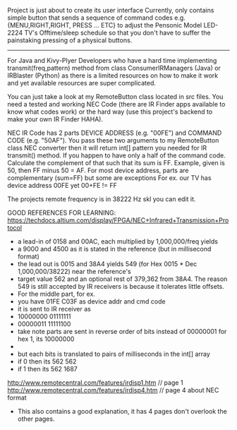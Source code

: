 Project is just about to create its user interface
Currently, only contains simple button that sends a sequence of 
command codes e.g. {MENU,RIGHT,RIGHT, PRESS ... ETC} to adjust 
the Pensonic Model LED-2224 TV's Offtime/sleep schedule so that you don't 
have to suffer the painstaking pressing of a physical buttons.


----------------------------------------------------------------
For Java and Kivy-Plyer Developers who have a hard time implementing 
transmit(freq,pattern) method from class ConsumerIRManagers (Java) 
or IRBlaster (Python) as there is a limited resources on how to make 
it work and yet available resources are super complicated.

You can just take a look at my RemoteButton class located in src files.
You need a tested and working NEC Code (there are IR Finder apps available to
know what codes work) or the hard way (use this project's backend to make your 
own IR Finder HAHA).

NEC IR Code has 2 parts DEVICE ADDRESS (e.g. "00FE") and COMMAND CODE (e.g. "50AF").
You pass these two arguments to my RemoteButton class NEC converter then it will
return int[] pattern you needed for IR transmit() method.
If you happen to have only a half of the command code. 
Calculate the complement of that such that its sum is FF.
Example, given is 50, then FF minus 50 = AF.
For most device address, parts are complementary (sum=FF) but some are exceptions
For ex. our TV has device address 00FE yet 00+FE != FF

The projects remote frequency is in 38222 Hz skl you can edit it.

GOOD REFERENCES FOR LEARNING:
https://techdocs.altium.com/display/FPGA/NEC+Infrared+Transmission+Protocol
- a lead-in of 0158 and 00AC, each multiplied by 1,000,000/freq yields
- a 9000 and 4500 as it is stated in the reference (but in millisecond format)
- the lead out is 0015 and 38A4 yields 549 (for Hex 0015 * Dec 1,000,000/38222) near the reference's
- target value 562 and an optional rest of 379,362 from 38A4. The reason 549 is still accepted by 
  IR receivers is because it tolerates little offsets.
- For the middle part, for ex.
- you have 01FE C03F as device addr and cmd code
- it is sent to IR receiver as 
- 10000000 01111111  
- 00000011 11111100 
- take note parts are sent in reverse order of bits instead of 00000001 for hex 1, its 10000000
- 
- but each bits is translated to pairs of milliseconds in the int[] array
- if 0 then its 562 562
- if 1 then its 562 1687

http://www.remotecentral.com/features/irdisp1.htm // page 1
http://www.remotecentral.com/features/irdisp4.htm // page 4 about NEC format
- This also contains a good explanation, it has 4 pages don't overlook the other pages. 

